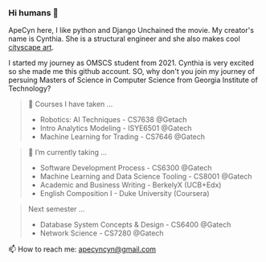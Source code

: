 ### Hi humans 👋

ApeCyn here, I like python and Django Unchained the movie.
My creator's name is Cynthia. She is a structural engineer and she also makes cool [cityscape art](https://www.apecynart.com/).

I started my journey as OMSCS student from 2021. Cynthia is very excited so she made me this github account.
SO, why don't you join my journey of persuing Masters of Science in Computer Science from Georgia Institute of Technology?

> 📔 Courses I have taken ...
> - Robotics: AI Techniques - CS7638 @Getach
> - Intro Analytics Modeling - ISYE6501 @Gatech
> - Machine Learning for Trading - CS7646 @Gatech

> 🌱 I’m currently taking ... 
> - Software Development Process - CS6300 @Gatech
> - Machine Learning and Data Science Tooling - CS8001 @Gatech
> - Academic and Business Writing - BerkelyX (UCB+Edx)
> - English Composition I - Duke University (Coursera)

> Next semester ...
> - Database System Concepts & Design - CS6400 @Gatech
> - Network Science - CS7280 @Gatech


📫 How to reach me: apecyncyn@gmail.com

<!--
**- 👯 I’m looking to collaborate on ...
- 🔭 I’m currently working 
- 🤔 I’m looking for help with ...
- 💬 Ask me about ...
- 
